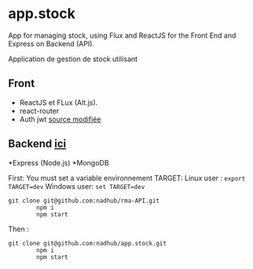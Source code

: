 # app.stock

App  for managing  stock, using Flux and ReactJS for the Front End and Express on Backend (API). 

Application de gestion de stock utilisant

## Front
* ReactJS et FLux (Alt.js). 
* react-router
* Auth jwt [source modifiée](https://goo.gl/C6hK4b)
    
## Backend   [ici](https://goo.gl/WqKDSV)
*Express (Node.js)
*MongoDB

First:  You must set a variable environnement TARGET: 
Linux user : ``` export TARGET=dev ```
Windows user: ``` set TARGET=dev ```

 ```
 git clone git@github.com:nadhub/rma-API.git 
         npm i
         npm start 
```
           
Then :  
 ```
 git clone git@github.com:nadhub/app.stock.git
         npm i
         npm start   
```

